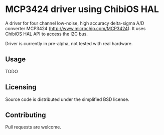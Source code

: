 MCP3424 driver using ChibiOS HAL
===================================

A driver for four channel low-noise, high accuracy delta-sigma A/D converter
MCP3424 (http://www.microchip.com/MCP3424). It uses ChibiOS HAL API to access
the I2C bus.

Driver is currently in pre-alpha, not tested with real hardware.


Usage
-------------

TODO


Licensing
-------------

Source code is distributed under the simplified BSD license.


Contributing
--------------

Pull requests are welcome.
